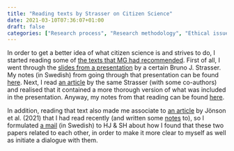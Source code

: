 ```yaml
---
title: "Reading texts by Strasser on Citizen Science"
date: 2021-03-10T07:36:07+01:00
draft: false
categories: ["Research process", "Research methodology", "Ethical issues", "Subject expertise"]
---
```


In order to get a better idea of what citizen science is and strives to do, I started reading some of [the texts that MG had recommended](https://portfolio.arki.vet/2021/02/16/essential-reading-for-writing-an-ethical-application-for-study-iii/). First of all, I went through the [slides from a presentation](https://www.cswinterschool.uzh.ch/dam/jcr:3ff9db6f-3857-4733-910f-a40868dcedca/Strasser_Winter_School_2020_s.pdf) by a certain Bruno J. Strasser. My notes (in Swedish) from going through that presentation can be found [here](/210310/notes-from-presentation-by-strasser-on-citizen-science.html). Next, I read [an article](https://portfolio.arki.vet/pdfs/strasser2019.pdf) by the same Strasser (with some co-authors) and realised that it contained a more thorough version of what was included in the presentation. Anyway, my notes from that reading can be found [here](https://github.com/jfrogren/bibnotes/blob/master/strasser2019.md). 

In addition, reading that text also made me associate to [an article](/pdfs/jonson2021.pdf) by Jönson et al. (2021) that I had read recently (and written some [notes](https://github.com/jfrogren/bibnotes/blob/master/jonson2021.md) to), so I formulated [a mail](/210310/mail-to-hj-and-sh.html) (in Swedish) to HJ & SH about how I found that these two papers related to each other, in order to make it more clear to myself as well as initiate a dialogue with them.
